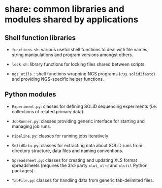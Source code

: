 share: common libraries and modules shared by applications
==========================================================

Shell function libraries
------------------------

*   `functions.sh`: various useful shell functions to deal with file names, string
     manipulations and program versions amongst others.

*   `lock.sh`: library functions for locking files shared between scripts.

*   `ngs_utils.`: shell functions wrapping NGS programs (e.g. `solid2fastq`) and
    providing NGS-specific helper functions.

Python modules
--------------

*   `Experiment.py`: classes for defining SOLiD sequencing experiments (i.e. collections
    of related primary data).

*   `JobRunner.py`: classes providing generic interface for starting and managing job
    runs.

*   `Pipeline.py`: classes for running jobs iteratively

*   `SolidData.py`: classes for extracting data about SOLiD runs from directory structure,
    data files and naming conventions.

*   `Spreadsheet.py`: classes for creating and updating XLS format spreadsheets (requires
    the 3rd-party `xlwt`, `xlrd` and `xlutil` Python packages).

*   `TabFile.py`: classes for handling data from generic tab-delimited files.

